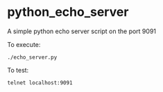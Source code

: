# python_echo_server
A simple python echo server script on the port 9091

To execute:

`./echo_server.py`

To test:

`telnet localhost:9091`
